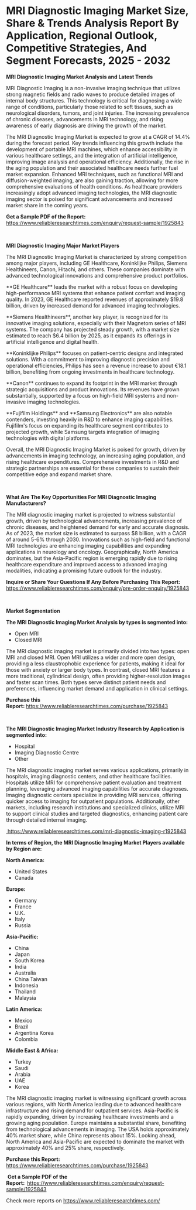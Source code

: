 <p><h1>MRI Diagnostic Imaging Market Size, Share & Trends Analysis Report By Application, Regional Outlook, Competitive Strategies, And Segment Forecasts, 2025 - 2032</h1></p><p><strong>MRI Diagnostic Imaging Market Analysis and Latest Trends</strong></p>
<p><p>MRI Diagnostic Imaging is a non-invasive imaging technique that utilizes strong magnetic fields and radio waves to produce detailed images of internal body structures. This technology is critical for diagnosing a wide range of conditions, particularly those related to soft tissues, such as neurological disorders, tumors, and joint injuries. The increasing prevalence of chronic diseases, advancements in MRI technology, and rising awareness of early diagnosis are driving the growth of the market.</p><p>The MRI Diagnostic Imaging Market is expected to grow at a CAGR of 14.4% during the forecast period. Key trends influencing this growth include the development of portable MRI machines, which enhance accessibility in various healthcare settings, and the integration of artificial intelligence, improving image analysis and operational efficiency. Additionally, the rise in the aging population and their associated healthcare needs further fuel market expansion. Enhanced MRI techniques, such as functional MRI and diffusion-weighted imaging, are also gaining traction, allowing for more comprehensive evaluations of health conditions. As healthcare providers increasingly adopt advanced imaging technologies, the MRI diagnostic imaging sector is poised for significant advancements and increased market share in the coming years.</p></p>
<p><strong>Get a Sample PDF of the Report:&nbsp;</strong> <a href="https://www.reliableresearchtimes.com/enquiry/request-sample/1925843?utm_campaign=1581&utm_medium=2&utm_source=Github&utm_content=ia&utm_term=28032025&utm_id=mri-diagnostic-imaging">https://www.reliableresearchtimes.com/enquiry/request-sample/1925843</a></p>
<p>&nbsp;</p>
<p><strong>MRI Diagnostic Imaging Major Market Players</strong></p>
<p><p>The MRI Diagnostic Imaging Market is characterized by strong competition among major players, including GE Healthcare, Koninklijke Philips, Siemens Healthineers, Canon, Hitachi, and others. These companies dominate with advanced technological innovations and comprehensive product portfolios.</p><p>**GE Healthcare** leads the market with a robust focus on developing high-performance MRI systems that enhance patient comfort and imaging quality. In 2023, GE Healthcare reported revenues of approximately $19.8 billion, driven by increased demand for advanced imaging technologies.</p><p>**Siemens Healthineers**, another key player, is recognized for its innovative imaging solutions, especially with their Magnetom series of MRI systems. The company has projected steady growth, with a market size estimated to reach $6.4 billion by 2025, as it expands its offerings in artificial intelligence and digital health.</p><p>**Koninklijke Philips** focuses on patient-centric designs and integrated solutions. With a commitment to improving diagnostic precision and operational efficiencies, Philips has seen a revenue increase to about €18.1 billion, benefiting from ongoing investments in healthcare technology.</p><p>**Canon** continues to expand its footprint in the MRI market through strategic acquisitions and product innovations. Its revenues have grown substantially, supported by a focus on high-field MRI systems and non-invasive imaging technologies.</p><p>**Fujifilm Holdings** and **Samsung Electronics** are also notable contenders, investing heavily in R&D to enhance imaging capabilities. Fujifilm's focus on expanding its healthcare segment contributes to projected growth, while Samsung targets integration of imaging technologies with digital platforms.</p><p>Overall, the MRI Diagnostic Imaging Market is poised for growth, driven by advancements in imaging technology, an increasing aging population, and rising healthcare expenditures. Comprehensive investments in R&D and strategic partnerships are essential for these companies to sustain their competitive edge and expand market share.</p></p>
<p>&nbsp;</p>
<p><strong>What Are The Key Opportunities For MRI Diagnostic Imaging Manufacturers?</strong></p>
<p><p>The MRI diagnostic imaging market is projected to witness substantial growth, driven by technological advancements, increasing prevalence of chronic diseases, and heightened demand for early and accurate diagnosis. As of 2023, the market size is estimated to surpass $8 billion, with a CAGR of around 5-6% through 2030. Innovations such as high-field and functional MRI technologies are enhancing imaging capabilities and expanding applications in neurology and oncology. Geographically, North America dominates, but the Asia-Pacific region is emerging rapidly due to rising healthcare expenditure and improved access to advanced imaging modalities, indicating a promising future outlook for the industry.</p></p>
<p><strong>Inquire or Share Your Questions If Any Before Purchasing This Report:</strong> <a href="https://www.reliableresearchtimes.com/enquiry/pre-order-enquiry/1925843?utm_campaign=1581&utm_medium=2&utm_source=Github&utm_content=ia&utm_term=28032025&utm_id=mri-diagnostic-imaging">https://www.reliableresearchtimes.com/enquiry/pre-order-enquiry/1925843</a></p>
<p>&nbsp;</p>
<p><strong>Market Segmentation</strong></p>
<p><strong>The MRI Diagnostic Imaging Market Analysis by types is segmented into:</strong></p>
<p><ul><li>Open MRI</li><li>Closed MRI</li></ul></p>
<p><p>The MRI diagnostic imaging market is primarily divided into two types: open MRI and closed MRI. Open MRI utilizes a wider and more open design, providing a less claustrophobic experience for patients, making it ideal for those with anxiety or larger body types. In contrast, closed MRI features a more traditional, cylindrical design, often providing higher-resolution images and faster scan times. Both types serve distinct patient needs and preferences, influencing market demand and application in clinical settings.</p></p>
<p><strong>Purchase this Report:&nbsp;</strong><a href="https://www.reliableresearchtimes.com/purchase/1925843?utm_campaign=1581&utm_medium=2&utm_source=Github&utm_content=ia&utm_term=28032025&utm_id=mri-diagnostic-imaging">https://www.reliableresearchtimes.com/purchase/1925843</a></p>
<p>&nbsp;</p>
<p><strong>The MRI Diagnostic Imaging Market Industry Research by Application is segmented into:</strong></p>
<p><ul><li>Hospital</li><li>Imaging Diagnostic Centre</li><li>Other</li></ul></p>
<p><p>The MRI diagnostic imaging market serves various applications, primarily in hospitals, imaging diagnostic centers, and other healthcare facilities. Hospitals utilize MRI for comprehensive patient evaluation and treatment planning, leveraging advanced imaging capabilities for accurate diagnoses. Imaging diagnostic centers specialize in providing MRI services, offering quicker access to imaging for outpatient populations. Additionally, other markets, including research institutions and specialized clinics, utilize MRI to support clinical studies and targeted diagnostics, enhancing patient care through detailed internal imaging.</p></p>
<p><a href="https://www.reliableresearchtimes.com/mri-diagnostic-imaging-r1925843?utm_campaign=1581&utm_medium=2&utm_source=Github&utm_content=ia&utm_term=28032025&utm_id=mri-diagnostic-imaging">&nbsp;https://www.reliableresearchtimes.com/mri-diagnostic-imaging-r1925843</a></p>
<p><strong>In terms of Region, the MRI Diagnostic Imaging Market Players available by Region are:</strong></p>
<p>
    <p> <strong> North America: </strong>
        <ul>
            <li>United States</li>
            <li>Canada</li>
        </ul>
        </p> 
    <p> <strong> Europe: </strong>
        <ul>
            <li>Germany</li>
            <li>France</li>
            <li>U.K.</li>
            <li>Italy</li>
            <li>Russia</li>
        </ul>
        </p> 
    <p> <strong> Asia-Pacific: </strong>
        <ul>
            <li>China</li>
            <li>Japan</li>
            <li>South Korea</li>
            <li>India</li>
            <li>Australia</li>
            <li>China Taiwan</li>
            <li>Indonesia</li>
            <li>Thailand</li>
            <li>Malaysia</li>
        </ul>
        </p> 
    <p> <strong> Latin America: </strong>
        <ul>
            <li>Mexico</li>
            <li>Brazil</li>
            <li>Argentina Korea</li>
            <li>Colombia</li>
        </ul>
        </p> 
    <p> <strong> Middle East & Africa: </strong>
        <ul>
            <li>Turkey</li>
            <li>Saudi</li>
            <li>Arabia</li>
            <li>UAE</li>
            <li>Korea</li>
        </ul>
    </p>
    </p>
<p><p>The MRI diagnostic imaging market is witnessing significant growth across various regions, with North America leading due to advanced healthcare infrastructure and rising demand for outpatient services. Asia-Pacific is rapidly expanding, driven by increasing healthcare investments and a growing aging population. Europe maintains a substantial share, benefiting from technological advancements in imaging. The USA holds approximately 40% market share, while China represents about 15%. Looking ahead, North America and Asia-Pacific are expected to dominate the market with approximately 40% and 25% share, respectively.</p></p>
<p><strong>Purchase this Report: </strong><a href="https://www.reliableresearchtimes.com/purchase/1925843?utm_campaign=1581&utm_medium=2&utm_source=Github&utm_content=ia&utm_term=28032025&utm_id=mri-diagnostic-imaging">https://www.reliableresearchtimes.com/purchase/1925843</a></p>
<p>&nbsp;<strong>Get a Sample PDF of the Report:&nbsp;&nbsp;</strong><a href="https://www.reliableresearchtimes.com/enquiry/request-sample/1925843?utm_campaign=1581&utm_medium=2&utm_source=Github&utm_content=ia&utm_term=28032025&utm_id=mri-diagnostic-imaging">https://www.reliableresearchtimes.com/enquiry/request-sample/1925843</a></p>
<p><strong></strong></p>
<p>Check more reports on <a href="https://www.reliableresearchtimes.com/?utm_campaign=1581&utm_medium=2&utm_source=Github&utm_content=ia&utm_term=28032025&utm_id=mri-diagnostic-imaging">https://www.reliableresearchtimes.com/</a></p>